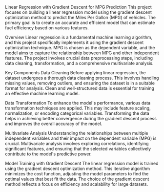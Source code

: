 Linear Regression with Gradient Descent for MPG Prediction
This project focuses on building a linear regression model using the gradient descent optimization method to predict the Miles Per Gallon (MPG) of vehicles. The primary goal is to create an accurate and efficient model that can estimate fuel efficiency based on various features.

Overview
Linear regression is a fundamental machine learning algorithm, and this project specifically implements it using the gradient descent optimization technique. MPG is chosen as the dependent variable, and the model aims to capture the relationship between MPG and other independent features. The project involves crucial data preprocessing steps, including data cleaning, transformation, and a comprehensive multivariate analysis.

Key Components
Data Cleaning
Before applying linear regression, the dataset undergoes a thorough data cleaning process. This involves handling missing values, removing outliers, and ensuring the dataset is in a suitable format for analysis. Clean and well-structured data is essential for training an effective machine learning model.

Data Transformation
To enhance the model's performance, various data transformation techniques are applied. This may include feature scaling, normalization, or encoding categorical variables. Transforming the data helps in achieving better convergence during the gradient descent process and improves the overall accuracy of the model.

Multivariate Analysis
Understanding the relationships between multiple independent variables and their impact on the dependent variable (MPG) is crucial. Multivariate analysis involves exploring correlations, identifying significant features, and ensuring that the selected variables collectively contribute to the model's predictive power.

Model Training with Gradient Descent
The linear regression model is trained using the gradient descent optimization method. This iterative algorithm minimizes the cost function, adjusting the model parameters to find the optimal values that best fit the data. The choice of the gradient descent method reflects a focus on efficiency and scalability for large datasets.
